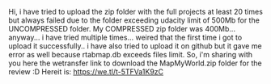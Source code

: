 Hi,
i have tried to upload the zip folder with the full projects at least 20 times but always failed due to the folder exceeding udacity limit of 500Mb for the UNCOMPRESSED folder. 
My COMPRESSED zip folder was 400Mb... anyway... i have tried multiple times... weired that the first time i got to upload it successfully.. 
i have also tried to upload it on github but it gave me error as well because rtabmap.db exceeds files limit.
So, i'm sharing with you here the wetransfer link to download the MapMyWorld.zip folder for the review :D 
Hereit is: https://we.tl/t-5TFVa1K9zC 
